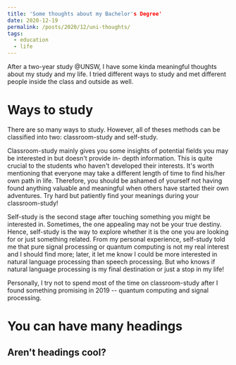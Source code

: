 ```yaml
---
title: 'Some thoughts about my Bachelor's Degree'
date: 2020-12-19
permalink: /posts/2020/12/uni-thoughts/
tags:
  - education
  - life
---
```


After a two-year study @UNSW, I have some kinda meaningful thoughts about my study and my life. I tried different ways to study and met different people inside the class and outside as well.

Ways to study
======
There are so many ways to study. However, all of theses methods can be classified into two: classroom-study and self-study.  

Classroom-study mainly gives you some insights of potential fields you may be interested in but doesn't provide in- depth information. This is quite crucial to the students who haven't developed their interests. It's worth mentioning that everyone may take a different length of time to find his/her own path in life. Therefore, you should be ashamed of yourself not having found anything valuable and meaningful when others have started their own adventures. Try hard but patiently find your meanings during your classroom-study!  

Self-study is the second stage after touching something you might be interested in. Sometimes, the one appealing may not be your true destiny. Hence, self-study is the way to explore whether it is the one you are looking for or just something related. From my personal experience, self-study told me that pure signal processing or quantum computing is not my real interest and I should find more; later, it let me know I could be more interested in natural language processing than speech processing. But who knows if natural language processing is my final destination or just a stop in my life!

Personally, I try not to spend most of the time on classroom-study after I found something promising in 2019 -- quantum computing and signal processing.  


You can have many headings
======

Aren't headings cool?
------